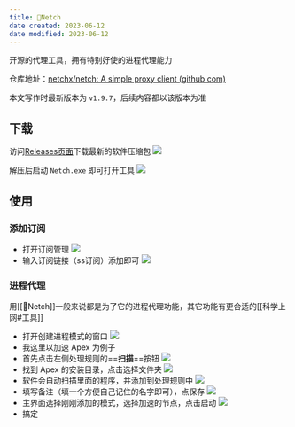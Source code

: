 ```yaml
---
title: 🤖Netch
date created: 2023-06-12
date modified: 2023-06-12
---
```


开源的代理工具，拥有特别好使的进程代理能力

仓库地址：[netchx/netch: A simple proxy client (github.com)](https://github.com/netchx/netch)

本文写作时最新版本为 `v1.9.7`，后续内容都以该版本为准

## 下载

访问[Releases页面](https://github.com/netchx/netch/releases)下载最新的软件压缩包
![](https://vercel-proxy.norah1to.com/proxy/raw.githubusercontent.com/NoraH1to/cdn/master/img/20230612215757.png)

解压后启动 `Netch.exe` 即可打开工具
![](https://vercel-proxy.norah1to.com/proxy/raw.githubusercontent.com/NoraH1to/cdn/master/img/20230612220052.png)

## 使用

### 添加订阅

- 打开订阅管理
	![](https://vercel-proxy.norah1to.com/proxy/raw.githubusercontent.com/NoraH1to/cdn/master/img/20230612220238.png)
- 输入订阅链接（ss订阅）添加即可
	![](https://vercel-proxy.norah1to.com/proxy/raw.githubusercontent.com/NoraH1to/cdn/master/img/20230612220342.png)

### 进程代理

用[[🤖Netch]]一般来说都是为了它的进程代理功能，其它功能有更合适的[[科学上网#工具]]

- 打开创建进程模式的窗口
	![](https://vercel-proxy.norah1to.com/proxy/raw.githubusercontent.com/NoraH1to/cdn/master/img/20230612220734.png)
- 我这里以加速 Apex 为例子
- 首先点击左侧处理规则的==**扫描**==按钮
	![](https://vercel-proxy.norah1to.com/proxy/raw.githubusercontent.com/NoraH1to/cdn/master/img/20230612220954.png)
- 找到 Apex 的安装目录，点击选择文件夹
	![](https://vercel-proxy.norah1to.com/proxy/raw.githubusercontent.com/NoraH1to/cdn/master/img/20230612221054.png)
- 软件会自动扫描里面的程序，并添加到处理规则中
	![](https://vercel-proxy.norah1to.com/proxy/raw.githubusercontent.com/NoraH1to/cdn/master/img/20230612221228.png)
- 填写备注（填一个方便自己记住的名字即可），点保存
	![](https://vercel-proxy.norah1to.com/proxy/raw.githubusercontent.com/NoraH1to/cdn/master/img/20230612221628.png)
- 主界面选择刚刚添加的模式，选择加速的节点，点击启动
	![](https://vercel-proxy.norah1to.com/proxy/raw.githubusercontent.com/NoraH1to/cdn/master/img/20230612221905.png)
- 搞定
